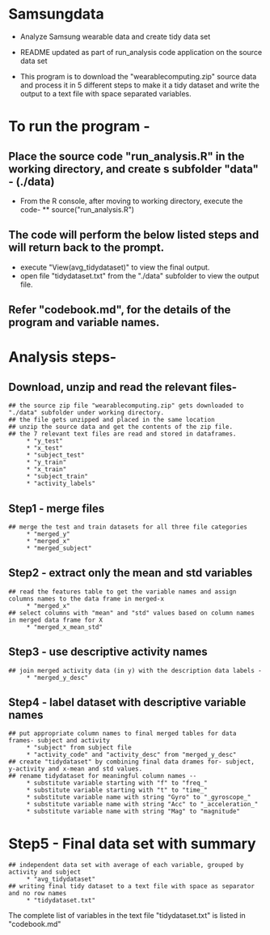 # Samsungdata
* Analyze Samsung wearable data and create tidy data set

* README updated as part of run_analysis code application on the source data set

* This program is to download the "wearablecomputing.zip" source data and process it in 5 different steps to make it a tidy dataset and 
  write the output to a text file with space separated variables.

# To run the program -

## Place the source code "run_analysis.R" in the working directory, and create s subfolder "data" - (./data)
* From the R console, after moving to working directory, execute the code-
** source("run_analysis.R")
## The code will perform the below listed steps and will return back to the prompt.
* execute "View(avg_tidydataset)" to view the final output.
* open file "tidydataset.txt" from the "./data" subfolder to view the output file.
## Refer "codebook.md", for the details of the program and variable names.


# Analysis steps- 
## 	Download, unzip and read the relevant files-
	## the source zip file "wearablecomputing.zip" gets downloaded to "./data" subfolder under working directory.
	## the file gets unzipped and placed in the same location
	## unzip the source data and get the contents of the zip file.
	## the 7 relevant text files are read and stored in dataframes.
		 * "y_test"
		 * "x_test"
		 * "subject_test"
		 * "y_train"
		 * "x_train"
		 * "subject_train"
		 * "activity_labels"

## 	Step1 - merge files
	## merge the test and train datasets for all three file categories
		 * "merged_y"
		 * "merged_x"
		 * "merged_subject"

## 	Step2 - extract only the mean and std variables
	## read the features table to get the variable names and assign columns names to the data frame in merged-x
		 * "merged_x"
	## select columns with "mean" and "std" values based on column names in merged data frame for X 
		 * "merged_x_mean_std"

## 	Step3 - use descriptive activity names
	## join merged activity data (in y) with the description data labels - 
		 * "merged_y_desc"

## 	Step4 - label dataset with descriptive variable names
	## put appropriate column names to final merged tables for data frames- subject and activity
		 * "subject" from subject file
		 * "activity_code" and "activity_desc" from "merged_y_desc"
	## create "tidydataset" by combining final data drames for- subject, y-activity and x-mean and std values.
	## rename tidydataset for meaningful column names --
		 * substitute variable starting with "f" to "freq_"
		 * substitute variable starting with "t" to "time_"	
		 * substitute variable name with string "Gyro" to "_gyroscope_"
		 * substitute variable name with string "Acc" to "_acceleration_"
		 * substitute variable name with string "Mag" to "magnitude"

# 	Step5 - Final data set with summary
	## independent data set with average of each variable, grouped by activity and subject 
		 * "avg_tidydataset"
	## writing final tidy dataset to a text file with space as separator and no row names 
		 * "tidydataset.txt"

The complete list of variables in the text file "tidydataset.txt" is listed in "codebook.md"
